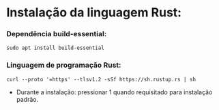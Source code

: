 # Instalação da linguagem Rust:

### Dependência build-essential:
```
sudo apt install build-essential
```

### Linguagem de programação Rust:
```
curl --proto '=https' --tlsv1.2 -sSf https://sh.rustup.rs | sh
```
* Durante a instalação: pressionar 1 quando requisitado para instalação padrão.